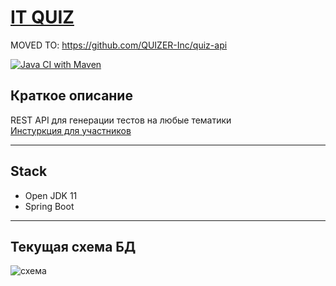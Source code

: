 # [IT QUIZ](https://it-quiz-app.herokuapp.com/swagger-ui.html) 

MOVED TO: https://github.com/QUIZER-Inc/quiz-api

[![Java CI with Maven](https://github.com/Fr0z3Nn/it-quiz/actions/workflows/maven.yml/badge.svg?branch=master)](https://github.com/Fr0z3Nn/it-quiz/actions/workflows/maven.yml)
## Краткое описание
REST API для генерации тестов на любые тематики    
[Инстуркция для участников](CONTRIBUTING.md)
***
## Stack
- Open JDK 11
- Spring Boot
***
## Текущая схема БД
![схема](https://i.ibb.co/5LFgb5c/image.png)
